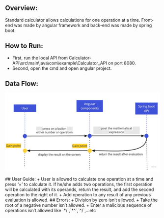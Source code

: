 ## Overview:
Standard calculator allows calculations for one operation at a time. 
Front-end was made by angular framework and back-end was made by 
spring boot.
## How to Run:
+ First, run the local API from 
Calculator-API\src\main\java\com\example\Calculator_API on port 8080.
+ Second, open the cmd and open angular project.
## Data Flow:
<p>
<img alt="logo" width="650px" src="Customer Touchpoint Map.jpg" />
</p>
## User Guide:
+ User is allowed to calculate one operation at a time and press ‘=’ 
to calculate it. If he/she adds two operations, the first operation will 
be calculated with its operands, return the result, and add the 
second operation to the right of it.
+ Add operation to any result of any previous evaluation is allowed.
## Errors:
+ Division by zero isn’t allowed.
+ Take the root of a negative number isn’t allowed.
+ Enter a malicious sequence of operations isn’t allowed like `*/`,`*^`,`^/`,…etc
